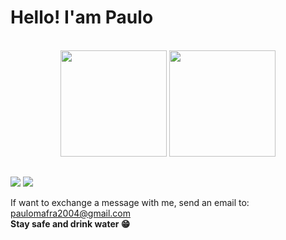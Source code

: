 # Hello! I'am Paulo

<br>

<div align="center">
<img height="170em" src="https://github-readme-stats.vercel.app/api?username=P4ul1t0s&private=true&show_icons=true&theme=dark&"/>
<img height="170em" src="https://github-readme-stats.vercel.app/api/top-langs/?username=P4ul1t0s&layout=compact&langs_count=7&theme=dark"/>
</div>
  
##

<section>
<a href="www.linkedin.com/in/paulo-mafra-"><img src="https://img.shields.io/badge/LinkedIn-0077B5?style=for-the-badge&logo=linkedin&logoColor=white"></img></a>
<a href="https://www.instagram.com/paulo_mafra_/"><img src="https://img.shields.io/badge/Instagram-E4405F?style=for-the-badge&logo=instagram&logoColor=white"></img></a>
</section>

If want to exchange a message with me, send an email to: paulomafra2004@gmail.com<br>
<b>Stay safe and drink water 😁</b>

